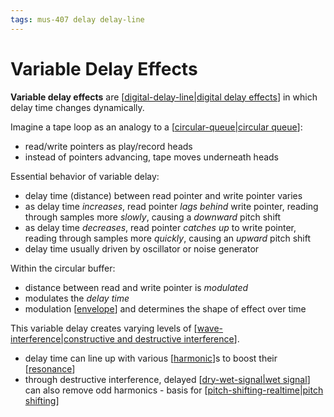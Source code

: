 ```yaml
---
tags: mus-407 delay delay-line
---
```


# Variable Delay Effects

**Variable delay effects** are [[digital-delay-line|digital delay effects]] in which delay time changes dynamically.

Imagine a tape loop as an analogy to a [[circular-queue|circular queue]]:

- read/write pointers as play/record heads
- instead of pointers advancing, tape moves underneath heads

Essential behavior of variable delay:

- delay time (distance) between read pointer and write pointer varies
- as delay time _increases_, read pointer _lags behind_ write pointer, reading through samples more _slowly_, causing a _downward_ pitch shift
- as delay time _decreases_, read pointer _catches up_ to write pointer, reading through samples more _quickly_, causing an _upward_ pitch shift
- delay time usually driven by oscillator or noise generator

Within the circular buffer:

- distance between read and write pointer is _modulated_
- modulates the _delay time_
- modulation [[envelope]] and determines the shape of effect over time

This variable delay creates varying levels of [[wave-interference|constructive and destructive interference]].

- delay time can line up with various [[harmonic]]s to boost their [[resonance]]
- through destructive interference, delayed [[dry-wet-signal|wet signal]] can also remove odd harmonics - basis for [[pitch-shifting-realtime|pitch shifting]]

[//begin]: # "Autogenerated link references for markdown compatibility"
[digital-delay-line|digital delay effects]: digital-delay-line "Digital Delay Line"
[circular-queue|circular queue]: circular-queue "Circular Queue"
[envelope]: envelope "Envelope"
[wave-interference|constructive and destructive interference]: wave-interference "Wave Interference"
[harmonic]: harmonic "Harmonic"
[resonance]: resonance "Resonance"
[dry-wet-signal|wet signal]: dry-wet-signal "Dry/wet signal"
[pitch-shifting-realtime|pitch shifting]: pitch-shifting-realtime "Pitch-Shifting/Harmonization"
[//end]: # "Autogenerated link references"
